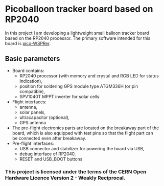 # Picoballoon tracker board based on RP2040
In this project I am developing a lightweight small balloon tracker board based on the RP2040 processor. 
The primary software intended for this board is [pico-WSPRer](https://github.com/EngineerGuy314/pico-WSPRer). 
## Basic parameters
- Board contains: 
    - RP2040 processor (with memory and crystal and RGB LED for status indication), 
    - position for soldering GPS module type ATGM336H (or pin compatible), 
    - SPV1040T MPPT inverter for solar cells 
- Flight interfaces: 
    - antenna, 
    - solar panels, 
    - ultracapacitor (optional), 
    - GPS antenna
- The pre-flight electronics parts are located on the breakaway part of the board, which is also equipped with test pins so that the flight part can be connected even after breakaway. 
- Pre-flight interfaces: 
    - USB connector and stabilizer for powering the board via USB, 
    - debug interface of RP2040, 
    - RESET and USB_BOOT buttons

### This project is licensed under the terms of the CERN Open Hardware Licence Version 2 - Weakly Reciprocal.

